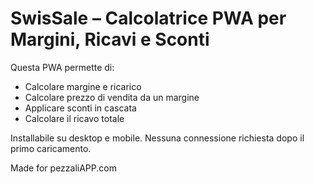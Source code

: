 # SwisSale – Calcolatrice PWA per Margini, Ricavi e Sconti

Questa PWA permette di:
- Calcolare margine e ricarico
- Calcolare prezzo di vendita da un margine
- Applicare sconti in cascata
- Calcolare il ricavo totale

Installabile su desktop e mobile. Nessuna connessione richiesta dopo il primo caricamento.

Made for pezzaliAPP.com
